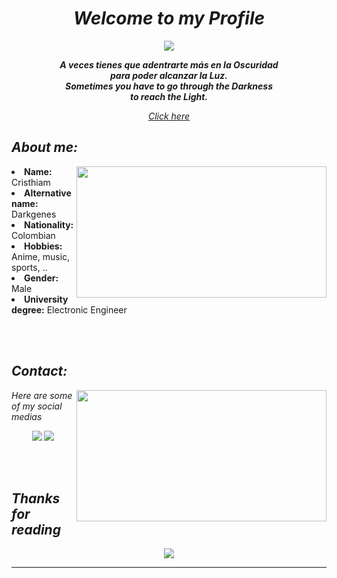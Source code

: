 <!-- Title -->
<h1 align = "center"><b><i>Welcome to my Profile</i></b></h1>

<!-- Discord -->

<div align = "center">
  <a href = "https://www.youtube.com/watch?v=8IjdkNaGI6k"><img src = "https://i.imgur.com/b493aYd.gif"></a>

  <i><b>A veces tienes que adentrarte más en la Oscuridad</b></i><br><i><b>para poder alcanzar la Luz.</b></i>
  <br>
  <i><b>Sometimes you have to go through the Darkness</b></i><br><i><b>to reach the Light.</b></i>
  <br>
  <p><a href = "https://www.youtube.com/watch?v=dQw4w9WgXcQ"><i>Click here</i></a><p>  
</div>

<div>
  <h2 align = "left"><i><b>About me:</b></i></h2>
  <div align = "center"><img src = "https://i.imgur.com/douh7U1.gif" align = "right" width = "400px" height = "210px"></div>
  <li>
    <b>Name:</b> Cristhiam
  </li>
  <li>
    <b>Alternative name:</b> Darkgenes
  </li>
  <li>
    <b>Nationality:</b> Colombian
  </li>
  <li>
    <b>Hobbies:</b> Anime, music, sports, ..
  </li>
  <li>
    <b>Gender:</b> Male
  </li>
  <li>
    <b>University degree:</b> Electronic Engineer
  </li>
</div>

<br><br>

<!-- Sección de contacto -->
<div>
  <h2 align = "left"><b><i>Contact:</i></b></h2>
  <div>
      <img src = "https://i.imgur.com/oX4kw9A.gif" align = "right" width = "400px" height = "210px">
  </div>

  <p align = "left"><i>Here are some of my social medias</i></p>
  <p align = "center"><a href = "https://linkedin.com/in/cristhiamgonzalezfm" target = "_blank"><img src = "https://img.shields.io/badge/Cristhiamfgm%20-%231DA1F2.svg?&style=for-the-badge&logo=LinkedIN&logoColor=white"></a> <a href = "mailto:cristhiam.060201@gmail.com" target = "_blank"><img src = "https://img.shields.io/badge/Gmail-D14836?style=for-the-badge&logo=gmail&logoColor=white"></a></p>
  
  <br><br>
</div>

<!-- Sección final -->
<div>
    <h2 align = "left"><i><b>Thanks for reading</b></i></h2>
</div>
<div align = "center">
    <img src = "https://i.imgur.com/zmXLgvW.gif">
</div>
<!-- Una linea separatoria -->
<hr>

